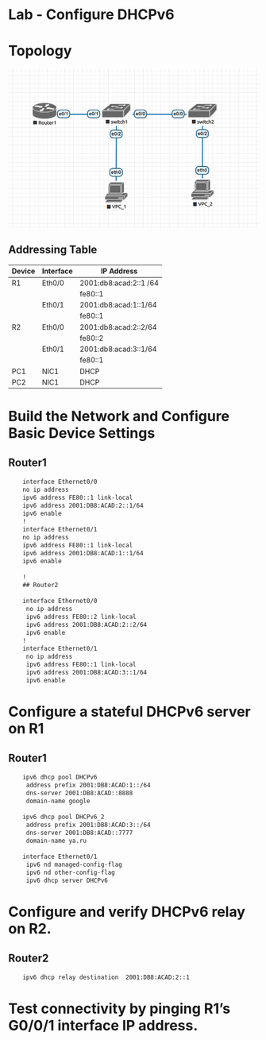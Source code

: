 
# Lab - Configure DHCPv6

# Topology

![](https://github.com/tatujo2/networks/blob/main/screenshots/1.1.png)

## Addressing Table

| Device    | Interface | IP Address		 | 
|-----------|-----------|------------------------|
|R1	    | Eth0/0    | 2001:db8:acad:2::1 /64 |		
|	    |      	|	fe80::1          |		
|	    | Eth0/1 	| 2001:db8:acad:1::1/64	 | 
|	    |  		|  	fe80::1		 |
|R2 	    | Eth0/0	| 2001:db8:acad:2::2/64  |
|           |           |	fe80::2          | 
|	    | Eth0/1	| 2001:db8:acad:3::1/64  |
|           |           |	fe80::1          | 
|PC1	    |NIC1 	|DHCP   		 |
|PC2	    |NIC1       |DHCP           	 |


# Build the Network and Configure Basic Device Settings

## Router1

		interface Ethernet0/0
		no ip address
		ipv6 address FE80::1 link-local
		ipv6 address 2001:DB8:ACAD:2::1/64
		ipv6 enable
		!
		interface Ethernet0/1
		no ip address
		ipv6 address FE80::1 link-local
		ipv6 address 2001:DB8:ACAD:1::1/64
		ipv6 enable

		!
		## Router2

		interface Ethernet0/0
		 no ip address
		 ipv6 address FE80::2 link-local
		 ipv6 address 2001:DB8:ACAD:2::2/64
		 ipv6 enable
		!
		interface Ethernet0/1
		 no ip address
		 ipv6 address FE80::1 link-local
		 ipv6 address 2001:DB8:ACAD:3::1/64
		 ipv6 enable

# Configure a stateful DHCPv6 server on R1

## Router1

		ipv6 dhcp pool DHCPv6
		 address prefix 2001:DB8:ACAD:1::/64
		 dns-server 2001:DB8:ACAD::8888
		 domain-name google
		 
		ipv6 dhcp pool DHCPv6_2
		 address prefix 2001:DB8:ACAD:3::/64
		 dns-server 2001:DB8:ACAD::7777
		 domain-name ya.ru
		 
		interface Ethernet0/1
		 ipv6 nd managed-config-flag
		 ipv6 nd other-config-flag
		 ipv6 dhcp server DHCPv6

# Configure and verify DHCPv6 relay on R2.

## Router2

		ipv6 dhcp relay destination  2001:DB8:ACAD:2::1
 
# Test connectivity by pinging R1’s G0/0/1 interface IP address.
